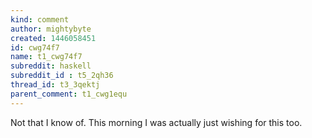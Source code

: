 ```yaml
---
kind: comment
author: mightybyte
created: 1446058451
id: cwg74f7
name: t1_cwg74f7
subreddit: haskell
subreddit_id : t5_2qh36
thread_id: t3_3qektj
parent_comment: t1_cwg1equ
---
```


Not that I know of.  This morning I was actually just wishing for this too.
